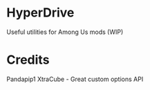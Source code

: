 # HyperDrive

Useful utilities for Among Us mods (WIP)

# Credits

Pandapip1
XtraCube - Great custom options API
